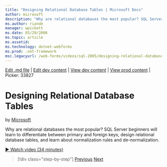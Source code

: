```yaml
---
title: "Designing Relational Database Tables | Microsoft Docs"
author: microsoft
description: "Why are relational databases the most popular? SQL Server beginners will learn to differentiate between primary and foreign keys, design relational database..."
ms.author: riande
manager: wpickett
ms.date: 03/29/2006
ms.topic: article
ms.assetid: 
ms.technology: dotnet-webforms
ms.prod: .net-framework
msc.legacyurl: /web-forms/videos/sql-2005/designing-relational-database-tables
---
```

[Edit .md file](C:\Projects\msc\dev\Msc.Www\Web.ASP\App_Data\github\web-forms\videos\sql-2005\designing-relational-database-tables.md) | [Edit dev content](http://www.aspdev.net/umbraco#/content/content/edit/26880) | [View dev content](http://docs.aspdev.net/tutorials/web-forms/videos/sql-2005/designing-relational-database-tables.html) | [View prod content](http://www.asp.net/web-forms/videos/sql-2005/designing-relational-database-tables) | Picker: 33827

Designing Relational Database Tables
====================
by [Microsoft](https://github.com/microsoft)

Why are relational databases the most popular? SQL Server beginners will learn to differentiate between primary and foreign keys, design relational database tables, and learn about normalization rules and de-normalization.

[&#9654; Watch video (34 minutes)](https://channel9.msdn.com/Blogs/ASP-NET-Site-Videos/designing-relational-database-tables)

>[!div class="step-by-step"] [Previous](more-about-column-data-types-and-other-properties.md) [Next](manipulating-database-data.md)